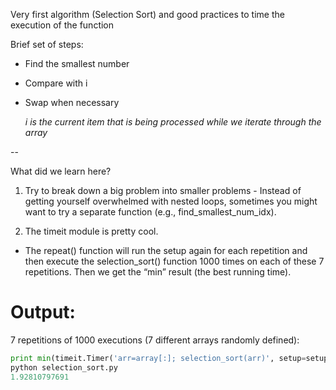 Very first algorithm (Selection Sort) and good practices to time the execution of the function

Brief set of steps:
* Find the smallest number
* Compare with i
* Swap when necessary

  *i is the current item that is being processed while we iterate through the array*

--

What did we learn here?
1. Try to break down a big problem into smaller problems - Instead of getting yourself overwhelmed with nested loops, sometimes you might want to try a separate function (e.g., find_smallest_num_idx).

2. The timeit module is pretty cool.
  * The repeat() function will run the setup again for each repetition and then execute the selection_sort() function 1000 times on each of these 7 repetitions. Then we get the “min” result (the best running time).


# Output:

7 repetitions of 1000 executions (7 different arrays randomly defined):

```python
print min(timeit.Timer('arr=array[:]; selection_sort(arr)', setup=setup).repeat(7, 1000))
python selection_sort.py
1.92810797691
```

